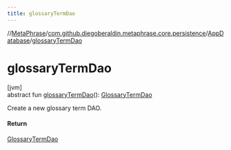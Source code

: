 ```yaml
---
title: glossaryTermDao
---
```

//[MetaPhrase](../../../index.html)/[com.github.diegoberaldin.metaphrase.core.persistence](../index.html)/[AppDatabase](index.html)/[glossaryTermDao](glossary-term-dao.html)



# glossaryTermDao



[jvm]\
abstract fun [glossaryTermDao](glossary-term-dao.html)(): [GlossaryTermDao](../../com.github.diegoberaldin.metaphrase.domain.glossary.persistence.dao/-glossary-term-dao/index.html)



Create a new glossary term DAO.



#### Return



[GlossaryTermDao](../../com.github.diegoberaldin.metaphrase.domain.glossary.persistence.dao/-glossary-term-dao/index.html)




